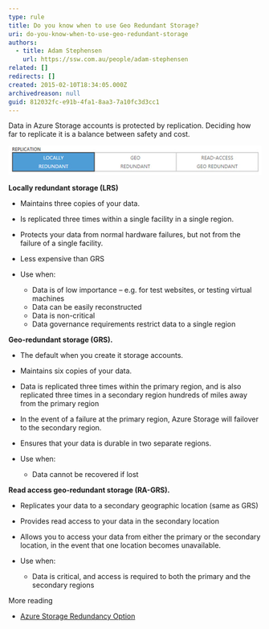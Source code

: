 ```yaml
---
type: rule
title: Do you know when to use Geo Redundant Storage?
uri: do-you-know-when-to-use-geo-redundant-storage
authors:
  - title: Adam Stephensen
    url: https://ssw.com.au/people/adam-stephensen
related: []
redirects: []
created: 2015-02-10T18:34:05.000Z
archivedreason: null
guid: 812032fc-e91b-4fa1-8aa3-7a10fc3d3cc1
---
```

Data in Azure Storage accounts is protected by replication. Deciding how far to replicate it is a balance between safety and cost.

![Figure: It is important to balance safety and pricing when choosing the right replication strategy for Azure Storage Accounts](azure-graphic.jpg)

<!--endintro-->

**Locally redundant storage (LRS)**

* Maintains three copies of your data.
* Is replicated three times within a single facility in a single region.
* Protects your data from normal hardware failures, but not from the failure of a single facility.
* Less expensive than GRS
* Use when:

  * Data is of low importance – e.g. for test websites, or testing virtual machines
  * Data can be easily reconstructed
  * Data is non-critical
  * Data governance requirements restrict data to a single region

**Geo-redundant storage (GRS).**

* The default when you create it storage accounts.
* Maintains six copies of your data.
* Data is replicated three times within the primary region, and is also replicated three times in a secondary region hundreds of miles away from the primary region
* In the event of a failure at the primary region, Azure Storage will failover to the secondary region.
* Ensures that your data is durable in two separate regions.
* Use when:

  * Data cannot be recovered if lost

**Read access geo-redundant storage (RA-GRS).**  

* Replicates your data to a secondary geographic location (same as GRS)
* Provides read access to your data in the secondary location
* Allows you to access your data from either the primary or the secondary location, in the event that one location becomes unavailable.
* Use when:

  * Data is critical, and access is required to both the primary and the secondary regions

More reading

* [Azure Storage Redundancy Option](https://msdn.microsoft.com/en-us/library/azure/dn727290.aspx)